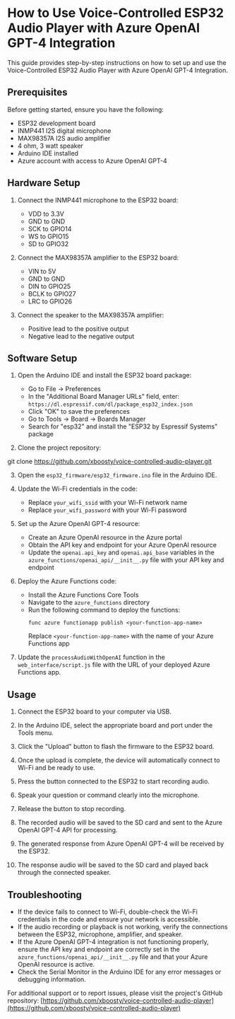 # How to Use Voice-Controlled ESP32 Audio Player with Azure OpenAI GPT-4 Integration

This guide provides step-by-step instructions on how to set up and use the Voice-Controlled ESP32 Audio Player with Azure OpenAI GPT-4 Integration.

## Prerequisites

Before getting started, ensure you have the following:

- ESP32 development board
- INMP441 I2S digital microphone
- MAX98357A I2S audio amplifier
- 4 ohm, 3 watt speaker
- Arduino IDE installed
- Azure account with access to Azure OpenAI GPT-4

## Hardware Setup

1. Connect the INMP441 microphone to the ESP32 board:
   - VDD to 3.3V
   - GND to GND
   - SCK to GPIO14
   - WS to GPIO15
   - SD to GPIO32

2. Connect the MAX98357A amplifier to the ESP32 board:
   - VIN to 5V
   - GND to GND
   - DIN to GPIO25
   - BCLK to GPIO27
   - LRC to GPIO26

3. Connect the speaker to the MAX98357A amplifier:
   - Positive lead to the positive output
   - Negative lead to the negative output

## Software Setup

1. Open the Arduino IDE and install the ESP32 board package:
   - Go to File -> Preferences
   - In the "Additional Board Manager URLs" field, enter: `https://dl.espressif.com/dl/package_esp32_index.json`
   - Click "OK" to save the preferences
   - Go to Tools -> Board -> Boards Manager
   - Search for "esp32" and install the "ESP32 by Espressif Systems" package

2. Clone the project repository:

git clone https://github.com/xboosty/voice-controlled-audio-player.git

3. Open the `esp32_firmware/esp32_firmware.ino` file in the Arduino IDE.

4. Update the Wi-Fi credentials in the code:
   - Replace `your_wifi_ssid` with your Wi-Fi network name
   - Replace `your_wifi_password` with your Wi-Fi password

5. Set up the Azure OpenAI GPT-4 resource:
   - Create an Azure OpenAI resource in the Azure portal
   - Obtain the API key and endpoint for your Azure OpenAI resource
   - Update the `openai.api_key` and `openai.api_base` variables in the `azure_functions/openai_api/__init__.py` file with your API key and endpoint

6. Deploy the Azure Functions code:
   - Install the Azure Functions Core Tools
   - Navigate to the `azure_functions` directory
   - Run the following command to deploy the functions:
     ```
     func azure functionapp publish <your-function-app-name>
     ```
     Replace `<your-function-app-name>` with the name of your Azure Functions app

7. Update the `processAudioWithOpenAI` function in the `web_interface/script.js` file with the URL of your deployed Azure Functions app.

## Usage

1. Connect the ESP32 board to your computer via USB.

2. In the Arduino IDE, select the appropriate board and port under the Tools menu.

3. Click the "Upload" button to flash the firmware to the ESP32 board.

4. Once the upload is complete, the device will automatically connect to Wi-Fi and be ready to use.

5. Press the button connected to the ESP32 to start recording audio.

6. Speak your question or command clearly into the microphone.

7. Release the button to stop recording.

8. The recorded audio will be saved to the SD card and sent to the Azure OpenAI GPT-4 API for processing.

9. The generated response from Azure OpenAI GPT-4 will be received by the ESP32.

10. The response audio will be saved to the SD card and played back through the connected speaker.

## Troubleshooting

- If the device fails to connect to Wi-Fi, double-check the Wi-Fi credentials in the code and ensure your network is accessible.
- If the audio recording or playback is not working, verify the connections between the ESP32, microphone, amplifier, and speaker.
- If the Azure OpenAI GPT-4 integration is not functioning properly, ensure the API key and endpoint are correctly set in the `azure_functions/openai_api/__init__.py` file and that your Azure OpenAI resource is active.
- Check the Serial Monitor in the Arduino IDE for any error messages or debugging information.

For additional support or to report issues, please visit the project's GitHub repository: [https://github.com/xboosty/voice-controlled-audio-player](https://github.com/xboosty/voice-controlled-audio-player)
